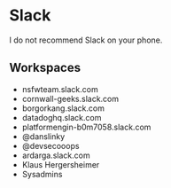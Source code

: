 # Slack

I do not recommend Slack on your phone.

## Workspaces

- nsfwteam.slack.com
- cornwall-geeks.slack.com
- borgorkang.slack.com
- datadoghq.slack.com
- platformengin-b0m7058.slack.com
 - @danslinky
 - @devsecooops
- ardarga.slack.com
 - Klaus Hergersheimer
 - Sysadmins